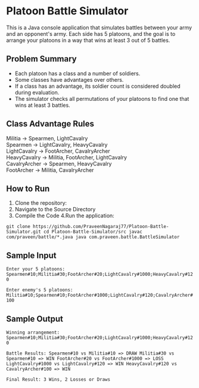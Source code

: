 # Platoon Battle Simulator

This is a Java console application that simulates battles between your army and an opponent's army. Each side has 5 platoons, and the goal is to arrange your platoons in a way that wins at least 3 out of 5 battles.

## Problem Summary

- Each platoon has a class and a number of soldiers.
- Some classes have advantages over others.
- If a class has an advantage, its soldier count is considered doubled during evaluation.
- The simulator checks all permutations of your platoons to find one that wins at least 3 battles.

## Class Advantage Rules

Militia -> Spearmen, LightCavalry  
Spearmen -> LightCavalry, HeavyCavalry  
LightCavalry -> FootArcher, CavalryArcher  
HeavyCavalry -> Militia, FootArcher, LightCavalry  
CavalryArcher -> Spearmen, HeavyCavalry  
FootArcher -> Militia, CavalryArcher

## How to Run

1. Clone the repository:
2. Navigate to the Source Directory
3. Compile the Code
4.Run the application:

`git clone https://github.com/PraveenNagaraj77/Platoon-Battle-Simulator.git
cd Platoon-Battle-Simulator/src
javac com/praveen/battle/*.java
java com.praveen.battle.BattleSimulator`


## Sample Input 

`Enter your 5 platoons:
Spearmen#10;Militia#30;FootArcher#20;LightCavalry#1000;HeavyCavalry#120`

`Enter enemy's 5 platoons:
Militia#10;Spearmen#10;FootArcher#1000;LightCavalry#120;CavalryArcher#100`

## Sample Output

`Winning arrangement: Spearmen#10;Militia#30;FootArcher#20;LightCavalry#1000;HeavyCavalry#120`

`Battle Results:
Spearmen#10 vs Militia#10 => DRAW
Militia#30 vs Spearmen#10 => WIN
FootArcher#20 vs FootArcher#1000 => LOSS
LightCavalry#1000 vs LightCavalry#120 => WIN
HeavyCavalry#120 vs CavalryArcher#100 => WIN`

`Final Result: 3 Wins, 2 Losses or Draws`
